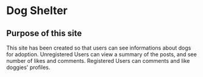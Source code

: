 # Dog Shelter

## Purpose of this site

This site has been created so that users can see informations about dogs for adoption. 
Unregistered Users can view a summary of the posts, and see number of likes and comments.
Registered Users can comments and like doggies' profiles.


